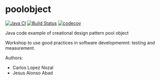 poolobject
==========

[![Java CI](https://github.com/dgm1003/poolobject/actions/workflows/ci.yml/badge.svg)](https://github.com/dgm1003/poolobject/actions/workflows/ci.yml) [![Build Status](https://app.travis-ci.com/dgm1003/poolobject.svg?branch=master)](https://app.travis-ci.com/dgm1003/poolobject) [![codecov](https://codecov.io/gh/dgm1003/poolobject/branch/master/graph/badge.svg)](https://codecov.io/gh/dgm1003/poolobject)

Java code example of creational design pattern pool object

Workshop to use good practices in software developmemnt: testing and measurement.

Authors:

- Carlos Lopez Nozal
- Jesus Alonso Abad
